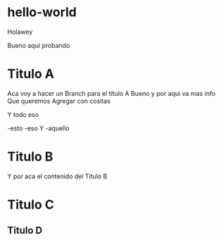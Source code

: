 # hello-world
Holawey

Bueno aqui probando

# Titulo A
Aca voy a hacer un Branch para el título A
Bueno y por aqui va mas info
Que queremos
Agregar con cositas


Y todo eso

-esto
-eso
Y
-aquello

# Titulo B
Y por aca el contenido del Titulo B

# Titulo C


## Titulo D
